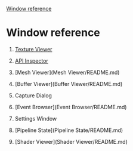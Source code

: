 [Window reference](https://renderdoc.org/docs/window/index.html)

# Window reference

1. [Texture Viewer](Texture%20Viewer/README.md)

2. [API Inspector](API%20Inspector/README.md)

3. [Mesh Viewer](Mesh Viewer/README.md)

4. [Buffer Viewer](Buffer Viewer/README.md)

5. Capture Dialog

6. [Event Browser](Event Browser/README.md)

7. Settings Window

8. [Pipeline State](Pipeline State/README.md)

9. [Shader Viewer](Shader Viewer/README.md)
